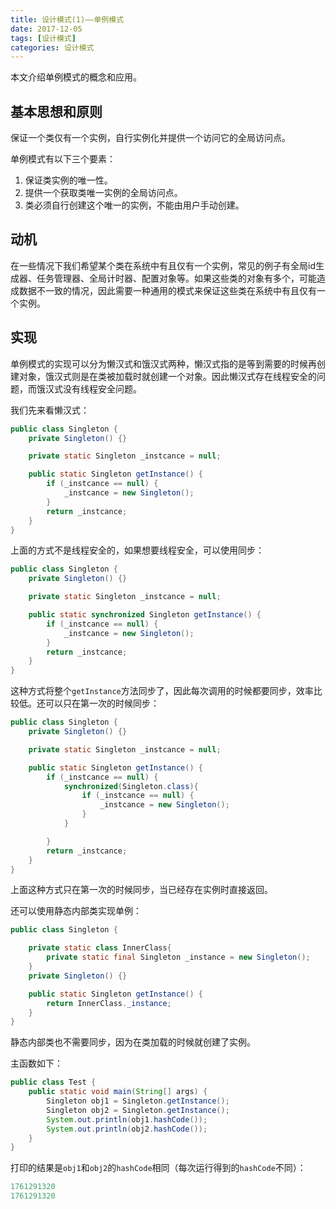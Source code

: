 ```yaml
---
title: 设计模式(1)——单例模式
date: 2017-12-05
tags: [设计模式]
categories: 设计模式
---
```


本文介绍单例模式的概念和应用。

<!--more-->

## 基本思想和原则

保证一个类仅有一个实例，自行实例化并提供一个访问它的全局访问点。

单例模式有以下三个要素：

1. 保证类实例的唯一性。
2. 提供一个获取类唯一实例的全局访问点。
3. 类必须自行创建这个唯一的实例，不能由用户手动创建。

## 动机

在一些情况下我们希望某个类在系统中有且仅有一个实例，常见的例子有全局id生成器、任务管理器、全局计时器、配置对象等。如果这些类的对象有多个，可能造成数据不一致的情况，因此需要一种通用的模式来保证这些类在系统中有且仅有一个实例。

## 实现

单例模式的实现可以分为懒汉式和饿汉式两种，懒汉式指的是等到需要的时候再创建对象，饿汉式则是在类被加载时就创建一个对象。因此懒汉式存在线程安全的问题，而饿汉式没有线程安全问题。

我们先来看懒汉式：

```Java
public class Singleton {
    private Singleton() {}

    private static Singleton _instcance = null;

    public static Singleton getInstance() {
        if (_instcance == null) {
            _instcance = new Singleton();
        }
        return _instcance;
    }
}
```

上面的方式不是线程安全的，如果想要线程安全，可以使用同步：

```Java
public class Singleton {
    private Singleton() {}

    private static Singleton _instcance = null;

    public static synchronized Singleton getInstance() {
        if (_instcance == null) {
            _instcance = new Singleton();
        }
        return _instcance;
    }
}
```

这种方式将整个`getInstance`方法同步了，因此每次调用的时候都要同步，效率比较低。还可以只在第一次的时候同步：

```Java
public class Singleton {
    private Singleton() {}

    private static Singleton _instcance = null;

    public static Singleton getInstance() {
        if (_instcance == null) {
            synchronized(Singleton.class){
                if (_instcance == null) {
                    _instcance = new Singleton();
                }
            }

        }
        return _instcance;
    }
}
```

上面这种方式只在第一次的时候同步，当已经存在实例时直接返回。

还可以使用静态内部类实现单例：

```Java
public class Singleton {

    private static class InnerClass{
        private static final Singleton _instance = new Singleton();
    }
    private Singleton() {}

    public static Singleton getInstance() {
        return InnerClass._instance;
    }
}
```

静态内部类也不需要同步，因为在类加载的时候就创建了实例。

主函数如下：

```Java
public class Test {
    public static void main(String[] args) {
        Singleton obj1 = Singleton.getInstance();
        Singleton obj2 = Singleton.getInstance();
        System.out.println(obj1.hashCode());
        System.out.println(obj2.hashCode());
    }
}
```

打印的结果是`obj1`和`obj2`的`hashCode`相同（每次运行得到的`hashCode`不同）：

```Java
1761291320
1761291320
```